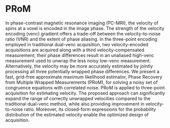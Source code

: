 # PRoM

In phase-contrast magnetic resonance imaging (PC-MRI), the velocity of spins at a voxel is encoded in the image phase. The strength of the velocity encoding (venc) gradient offers a trade-off between the velocity-to-noise ratio (VNR) and the extent of phase aliasing. In the three-point encoding employed in traditional dual-venc acquisition, two velocity-encoded acquisitions are acquired along with a third velocity-compensated measurement; their phase differences result in an unaliased high-venc measurement used to unwrap the less noisy low-venc measurement. Alternatively, the velocity may be more accurately estimated by jointly processing all three potentially wrapped phase differences. We present a fast, grid-free approximate maximum likelihood estimator, Phase Recovery from Multiple Wrapped Measurements (PRoM), for solving a noisy set of congruence equations with correlated noise. PRoM is applied to three-point acquisition for estimating velocity. The proposed approach can significantly expand the range of correctly unwrapped velocities compared to the traditional dual-venc method, while also providing improvement in velocity-to-noise ratio. Moreover, its closed-form expressions for the probability distribution of the estimated velocity enable the optimized design of acquisition.
